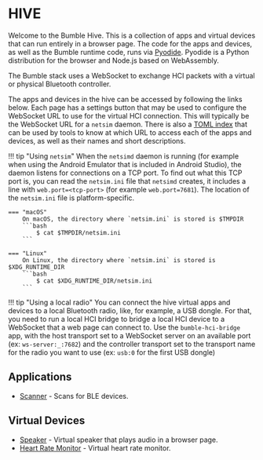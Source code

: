HIVE
====

Welcome to the Bumble Hive.
This is a collection of apps and virtual devices that can run entirely in a browser page.
The code for the apps and devices, as well as the Bumble runtime code, runs via [Pyodide](https://pyodide.org/).
Pyodide is a Python distribution for the browser and Node.js based on WebAssembly.

The Bumble stack uses a WebSocket to exchange HCI packets with a virtual or physical
Bluetooth controller.

The apps and devices in the hive can be accessed by following the links below. Each
page has a settings button that may be used to configure the WebSocket URL to use for
the virtual HCI connection. This will typically be the WebSocket URL for a `netsim`
daemon.
There is also a [TOML index](index.toml) that can be used by tools to know at which URL to access
each of the apps and devices, as well as their names and short descriptions.

!!! tip "Using `netsim`"
    When the `netsimd` daemon is running (for example when using the Android Emulator that
    is included in Android Studio), the daemon listens for connections on a TCP port.
    To find out what this TCP port is, you can read the `netsim.ini` file that `netsimd`
    creates, it includes a line with `web.port=<tcp-port>` (for example `web.port=7681`).
    The location of the `netsim.ini` file is platform-specific.

    === "macOS"
        On macOS, the directory where `netsim.ini` is stored is $TMPDIR
        ```bash
            $ cat $TMPDIR/netsim.ini
        ```

    === "Linux"
        On Linux, the directory where `netsim.ini` is stored is $XDG_RUNTIME_DIR
        ```bash
            $ cat $XDG_RUNTIME_DIR/netsim.ini
        ```


!!! tip "Using a local radio"
    You can connect the hive virtual apps and devices to a local Bluetooth radio, like,
    for example, a USB dongle.
    For that, you need to run a local HCI bridge to bridge a local HCI device to a WebSocket
    that a web page can connect to.
    Use the `bumble-hci-bridge` app, with the host transport set to a WebSocket server on an
    available port (ex: `ws-server:_:7682`) and the controller transport set to the transport
    name for the radio you want to use (ex: `usb:0` for the first USB dongle)


Applications
------------

  * [Scanner](web/scanner/scanner.html) - Scans for BLE devices.

Virtual Devices
---------------

  * [Speaker](web/speaker/speaker.html) - Virtual speaker that plays audio in a browser page.
  * [Heart Rate Monitor](web/heart_rate_monitor/heart_rate_monitor.html) - Virtual heart rate monitor.

